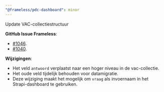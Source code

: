 ```yaml
---
"@frameless/pdc-dashboard": minor
---
```


Update VAC-collectiestructuur

**GitHub Issue Frameless**:

- [#1046](https://github.com/frameless/strapi/issues/1046).
- [#1040](https://github.com/frameless/strapi/issues/1040).

**Wijzigingen**:

- Het veld `antwoord` verplaatst naar een hoger niveau in de vac-collectie.
- Het oude veld tijdelijk behouden voor datamigratie.
- Deze wijziging maakt het mogelijk om `vraag` als invoernaam in het Strapi-dashboard te gebruiken.
